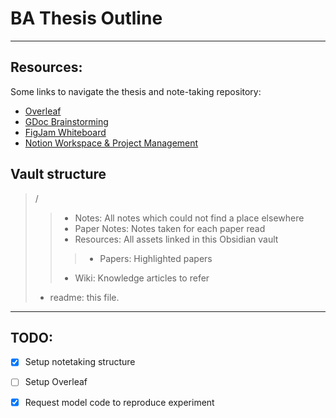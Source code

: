 # BA Thesis Outline
***
## Resources:
Some links to navigate the thesis and note-taking repository:
- [Overleaf](https://www.overleaf.com/read/ngkvwqrvbfcw)
- [GDoc Brainstorming](https://docs.google.com/document/d/1rkCHOpsaTKyP6lM0bo22cO3sUX41czgICoHUMpOartY/edit#)
- [FigJam Whiteboard](https://www.figma.com/file/Kes7HRrggOvHpghuRRlOY6/BA-Thesis)
- [Notion Workspace & Project Management](https://beilharz.notion.site/Thesis-ad77e4ff869448c8b2acbc2bc6c4a726)

## Vault structure

> /
> > - Notes: All notes which could not find a place elsewhere
> > - Paper Notes: Notes taken for each paper read
> > - Resources: All assets linked in this Obsidian vault
> > > - Papers: Highlighted papers
> > - Wiki: Knowledge articles to refer
> - readme: this file.

*** 
## TODO:
- [x] Setup notetaking structure
- [ ] Setup Overleaf
- [x] Request model code to reproduce experiment


